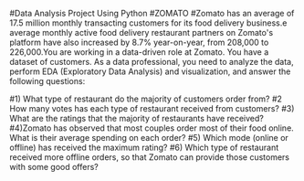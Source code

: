 #Data Analysis Project Using Python
#ZOMATO
#Zomato has an average of 17.5 million monthly transacting customers for its food delivery business.e average monthly active food delivery restaurant partners on Zomato's platform have also increased by 8.7% year-on-year, from 208,000 to 226,000.You are working in a data-driven role at Zomato. You have a dataset of customers. As a data professional, you need to analyze the data, perform EDA (Exploratory Data Analysis) and visualization, and answer the following questions:

#1) What type of restaurant do the majority of customers order from?
#2 How many votes has each type of restaurant received from customers?
#3) What are the ratings that the majority of restaurants have received?
#4)Zomato has observed that most couples order most of their food online. What is their average spending on each order?
#5) Which mode (online or offline) has received the maximum rating?
#6) Which type of restaurant received more offline orders, so that Zomato can provide those customers with some good offers?
